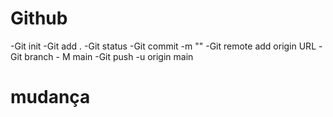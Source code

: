 # Github
-Git init
-Git add .
-Git status
-Git commit -m ""
-Git remote add origin URL
-Git branch - M main
-Git push -u origin main
# mudança